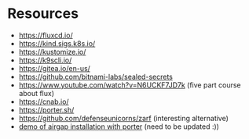 # Resources

* https://fluxcd.io/
* https://kind.sigs.k8s.io/
* https://kustomize.io/
* https://k9scli.io/
* https://gitea.io/en-us/
* https://github.com/bitnami-labs/sealed-secrets
* https://www.youtube.com/watch?v=N6UCKF7JD7k (five part course about flux)
* https://cnab.io/
* https://porter.sh/
* https://github.com/defenseunicorns/zarf (interesting alternative)
* [demo of airgap installation with porter](assets/Demo-Script-for-AirGap-Deployment-with-Porter.pdf) (need to be updated :))